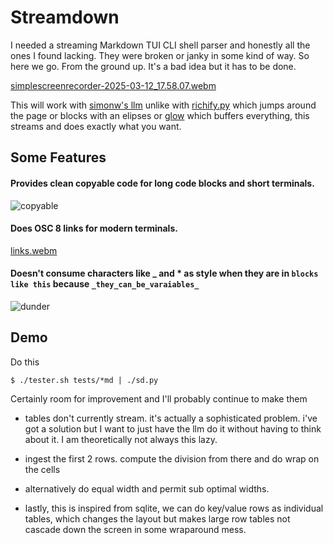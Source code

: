 # Streamdown

I needed a streaming Markdown TUI CLI shell parser and honestly all the ones I found lacking. They were broken or janky in some kind of way. So here we go. From the ground up. It's a bad idea but it has to be done.

[simplescreenrecorder-2025-03-12_17.58.07.webm](https://github.com/user-attachments/assets/de4860d5-dd0e-411f-bda3-e3d60deb7938)

This will work with [simonw's llm](https://github.com/simonw/llm) unlike with [richify.py](https://github.com/gianlucatruda/richify) which jumps around the page or blocks with an elipses or [glow](https://github.com/charmbracelet/glow) which buffers everything, this streams and does exactly what you want.

## Some Features

#### Provides clean copyable code for long code blocks and short terminals. 
![copyable](https://github.com/user-attachments/assets/7462c278-904c-4dbc-b09d-72254e7e639d)

#### Does OSC 8 links for modern terminals.

[links.webm](https://github.com/user-attachments/assets/a5f71791-7c58-4183-ad3b-309f470c08a3)


#### Doesn't consume characters like _ and * as style when they are in `blocks like this` because `_they_can_be_varaiables_`
![dunder](https://github.com/user-attachments/assets/5425caf0-67be-4e8e-b5d4-765913fd54aa)

## Demo
Do this

    $ ./tester.sh tests/*md | ./sd.py

Certainly room for improvement and I'll probably continue to make them

 * tables don't currently stream. it's actually a sophisticated problem. i've got a solution but I want to just have the llm do it without having to think about it. I am theoretically not always this lazy.

* ingest the first 2 rows. compute the division from there and do wrap on the cells

* alternatively do equal width and permit sub optimal widths.

* lastly, this is inspired from sqlite, we can do key/value rows as individual tables, which changes the layout but makes large row tables not cascade down the screen in some wraparound mess.
